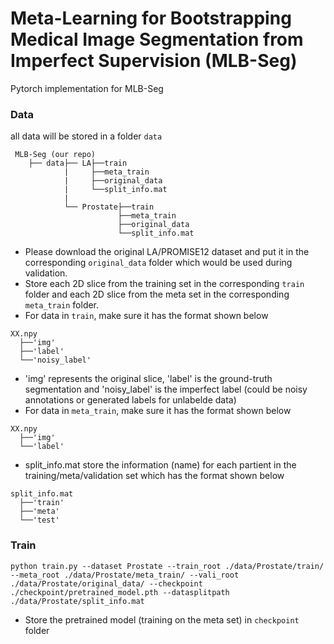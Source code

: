 # Meta-Learning for Bootstrapping Medical Image Segmentation from Imperfect Supervision (MLB-Seg)

Pytorch implementation for MLB-Seg

### Data 
all data will be stored in a folder ```data``` 
```
 MLB-Seg (our repo)
    ├── data├── LA├──train
            |     ├──meta_train
            |     ├──original_data
            |     └──split_info.mat
            |
            └── Prostate├──train
                        ├──meta_train
                        ├──original_data
                        └──split_info.mat
```
* Please download the original LA/PROMISE12 dataset and put it in the corresponding ```original_data``` folder which would be used during validation.
* Store each 2D slice from the training set in the corresponding ```train``` folder and each 2D slice from the meta set in the corresponding ```meta_train``` folder.
* For data in ```train```, make sure it has the format shown below
```
XX.npy
  ├──'img'
  ├──'label'
  └──'noisy_label'
```
* 'img' represents the original slice, 'label' is the ground-truth segmentation and 'noisy_label' is the imperfect label (could be noisy annotations or generated labels for unlabelde data)
* For data in ```meta_train```, make sure it has the format shown below
```
XX.npy
  ├──'img'
  └──'label'
```
* split_info.mat store the information (name) for each partient in the training/meta/validation set which has the format shown below
```
split_info.mat
  ├──'train'
  ├──'meta'
  └──'test'
```

### Train
```
python train.py --dataset Prostate --train_root ./data/Prostate/train/  --meta_root ./data/Prostate/meta_train/ --vali_root ./data/Prostate/original_data/ --checkpoint ./checkpoint/pretrained_model.pth --datasplitpath ./data/Prostate/split_info.mat
```
* Store the pretrained model (training on the meta set) in ```checkpoint``` folder

